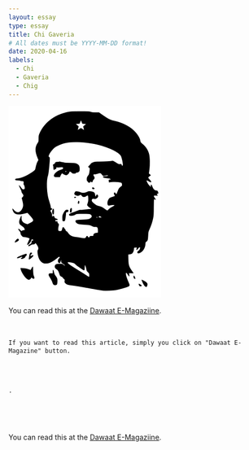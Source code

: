 ```yaml
---
layout: essay
type: essay
title: Chi Gaveria
# All dates must be YYYY-MM-DD format!
date: 2020-04-16
labels:
  - Chi
  - Gaveria
  - Chig
---
```


<img class="ui medium left floated image" src="../images/chi.png">

You can read this at the [Dawaat E-Magaziine](https://www.dawaat.org/?cat=102).

```


If you want to read this article, simply you click on "Dawaat E-Magazine" button.
        



```



```
.



```
 


```


```



You can read this at the [Dawaat E-Magaziine](https://www.dawaat.org/?cat=102).
